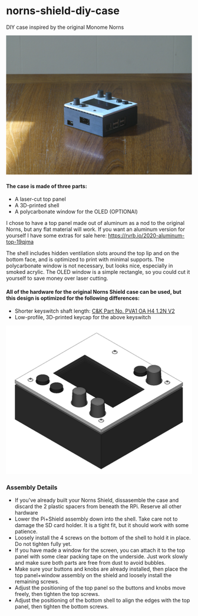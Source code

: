 # norns-shield-diy-case
DIY case inspired by the original Monome Norns

![Norns Shield with Case](/images/norns-case-low.jpg)

#### The case is made of three parts:
* A laser-cut top panel
* A 3D-printed shell
* A polycarbonate window for the OLED (OPTIONAl)

I chose to have a top panel made out of aluminum as a nod to the original Norns, but any flat material will work. If you want an aluminum version for yourself I have some extras for sale here: https://rvrb.io/2020-aluminum-top-19qjma

The shell includes hidden ventilation slots around the top lip and on the bottom face, and is optimized to print with minimal supports. The polycarbonate window is not necessary, but looks nice, especially in smoked acrylic. The OLED window is a simple rectangle, so you could cut it yourself to save money over laser cutting. 

#### All of the hardware for the original Norns Shield case can be used, but this design is optimized for the following differences:
* Shorter keyswitch shaft length: [C&K Part No. PVA1 OA H4 1.2N V2](https://www.digikey.com/en/products/detail/c-k/PVA1-OA-H4-1.2N-V2/417720)
* Low-profile, 3D-printed keycap for the above keyswitch

![Norns Shield with Case](/images/norns-case-iso-shaded.PNG)

### Assembly Details
* If you've already built your Norns Shield, dissasemble the case and discard the 2 plastic spacers from beneath the RPi. Reserve all other hardware
* Lower the Pi+Shield assembly down into the shell. Take care not to damage the SD card holder. It is a tight fit, but it should work with some patience.
* Loosely install the 4 screws on the bottom of the shell to hold it in place. Do not tighten fully yet.
* If you have made a window for the screen, you can attach it to the top panel with some clear packing tape on the underside. Just work slowly and make sure both parts are free from dust to avoid bubbles.
* Make sure your buttons and knobs are already installed, then place the top panel+window assembly on the shield and loosely install the remaining screws.
* Adjust the positioning of the top panel so  the buttons and knobs move freely, then tighten the top screws.
* Adjust the positioning of the bottom shell to align the edges with the top panel, then tighten the bottom screws.


